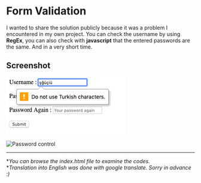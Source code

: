 # Form Validation 

I wanted to share the solution publicly because it was a problem I encountered in my own project. You can check the username by using **RegEx**, you can also check with **javascript** that the entered passwords are the same. And in a very short time.

## Screenshot
![username control](https://github.com/berat/form-validation-operations/blob/master/img/r1.jpg?raw=true)

![
Password control](https://github.com/berat/form-validation-operations/blob/master/img/r2.jpg?raw=true)

***
**You can browse the index.html file to examine the codes.*  <br>
**Translation into English was done with google translate. Sorry in advance :)*
